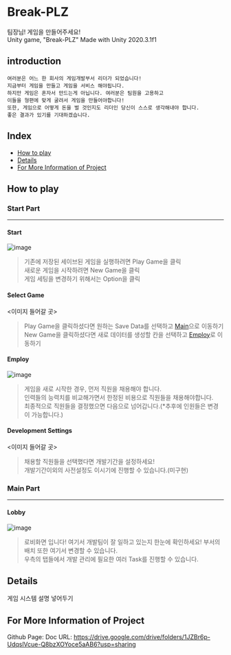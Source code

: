 Break-PLZ
=============
팀장님! 게임을 만들어주세요!  
Unity game, "Break-PLZ" 
Made with Unity 2020.3.1f1

introduction
-------------
    여러분은 어느 한 회사의 게임개발부서 리더가 되었습니다!  
    지금부터 게임을 만들고 게임을 서비스 해야됩니다.  
    하지만 게임은 혼자서 만드는게 아닙니다. 여러분은 팀원을 고용하고  
    이들을 형편에 맞게 굴려서 게임을 만들어야합니다!  
    또한, 게임으로 어떻게 돈을 벌 것인지도 리더인 당신이 스스로 생각해내야 합니다.  
    좋은 결과가 있기를 기대하겠습니다.  

Index
-------------
* [How to play](#how-to-play)
* [Details](#details)
* [For More Information of Project](#for-more-information-of-project)

How to play
-------------
### Start Part
**********
#### Start
![image](https://user-images.githubusercontent.com/29912716/159853169-3fa273b6-b209-44da-b170-a266446635a7.png)

> 기존에 저장된 세이브된 게임을 실행하려면 Play Game을 클릭  
> 새로운 게임을 시작하려면 New Game을 클릭  
> 게임 세팅을 변경하기 위해서는 Option을 클릭  

#### Select Game
<이미지 들어갈 곳>

> Play Game을 클릭하셨다면 원하는 Save Data를 선택하고 [Main](#main-part)으로 이동하기  
> New Game을 클릭하셨다면 새로 데이터를 생성할 칸을 선택하고 [Employ](#employ)로 이동하기  

#### Employ
![image](https://user-images.githubusercontent.com/29912716/159853940-a6363977-79d6-430f-ba5e-f49d9c6667e1.png)

> 게임을 새로 시작한 경우, 먼저 직원을 채용해야 합니다.  
> 인력들의 능력치를 비교해가면서 한정된 비용으로 직원들을 채용해야합니다.  
> 최종적으로 직원들을 결정했으면 다음으로 넘어갑니다.(*추후에 인원들은 변경이 가능합니다.)  

#### Development Settings
<이미지 들어갈 곳>

> 채용할 직원들을 선택했다면 개발기간을 설정하세요!    
> 개발기간이외의 사전설정도 이시기에 진행할 수 있습니다.(미구현)    

### Main Part
**********
#### Lobby
![image](https://user-images.githubusercontent.com/29912716/167546142-7b2e8e0f-1ca8-4a8b-aefd-4336e157d6e7.png)

> 로비화면 입니다! 여기서 개발팀이 잘 일하고 있는지 한눈에 확인하세요! 
> 부서의 배치 또한 여기서 변경할 수 있습니다.  
> 우측의 탭들에서 개발 관리에 필요한 여러 Task를 진행할 수 있습니다.  

## Details
게임 시스템 설명 넣어두기
## For More Information of Project
Github Page: 
Doc URL: https://drive.google.com/drive/folders/1JZBr6p-UdqslVcue-Q8bzXOYoce5aAB6?usp=sharing
